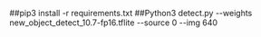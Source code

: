 ##pip3 install -r requirements.txt
##Python3 detect.py --weights new_object_detect_10.7-fp16.tflite --source 0 --img 640
